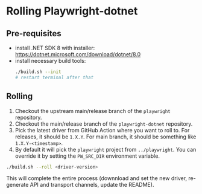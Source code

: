 # Rolling Playwright-dotnet

## Pre-requisites

* install .NET SDK 8 with installer: https://dotnet.microsoft.com/download/dotnet/8.0
* install necessary build tools:
  ```bash
  ./build.sh --init
  # restart terminal after that
  ```

## Rolling

1. Checkout the upstream main/release branch of the `playwright` repository.
1. Checkout the main/release branch of the `playwright-dotnet` repository.
3. Pick the latest driver from GitHub Action where you want to roll to. For releases, it should be `1.X.Y`. For main branch, it should be something like `1.X.Y-<timestamp>`.
4. By default it will pick the `playwright` project from `../playwright`. You can override it by setting the `PW_SRC_DIR` environment variable.

```bash
./build.sh --roll <driver-version>
```

This will complete the entire process (downnload and set the new driver, re-generate API and transport channels, update the README).
